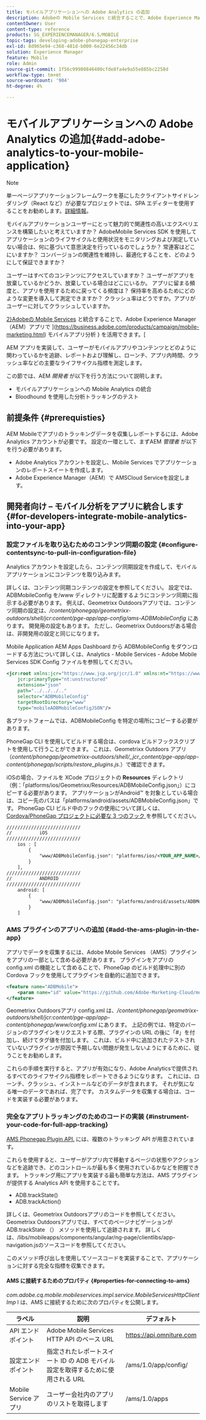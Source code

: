 ```yaml
---
title: モバイルアプリケーションへの Adobe Analytics の追加
description: Adobeの Mobile Services と統合することで、Adobe Experience Manager アプリで Mobile App Analytics を使用する方法について説明します。
contentOwner: User
content-type: reference
products: SG_EXPERIENCEMANAGER/6.5/MOBILE
topic-tags: developing-adobe-phonegap-enterprise
exl-id: 8d965e94-c368-481d-b000-6e22456c34db
solution: Experience Manager
feature: Mobile
role: Admin
source-git-commit: 1f56c99980846400cfde8fa4e9a55e885bc2258d
workflow-type: tm+mt
source-wordcount: '904'
ht-degree: 4%

---
```


# モバイルアプリケーションへの Adobe Analytics の追加{#add-adobe-analytics-to-your-mobile-application}

>[!NOTE]
>
>単一ページアプリケーションフレームワークを基にしたクライアントサイドレンダリング（React など）が必要なプロジェクトでは、SPA エディターを使用することをお勧めします。[詳細情報](/help/sites-developing/spa-overview.md)。

モバイルアプリケーションユーザーにとって魅力的で関連性の高いエクスペリエンスを構築したいと考えていますか？ AdobeMobile Services SDK を使用してアプリケーションのライフサイクルと使用状況をモニタリングおよび測定していない場合は、何に基づいて意思決定を行っているのでしょうか？ 常連客はどこにいますか？ コンバージョンの関連性を維持し、最適化することを、どのようにして保証できますか？

ユーザーはすべてのコンテンツにアクセスしていますか？ ユーザーがアプリを放棄しているかどうか、放棄している場合はどこにいるか。 アプリに留まる頻度と、アプリを使用するために戻ってくる頻度は？ 保持率を高めるためにどのような変更を導入して測定できますか？ クラッシュ率はどうですか。アプリがユーザーに対してクラッシュしていますか。

[2}Adobeの Mobile Services](https://business.adobe.com/products/analytics/mobile-marketing.html) と統合することで、Adobe Experience Manager（AEM）アプリで ](https://business.adobe.com/products/campaign/mobile-marketing.html) モバイルアプリ分析 } を活用できます。[

AEM アプリを実装して、ユーザーがモバイルアプリやコンテンツとどのように関わっているかを追跡、レポートおよび理解し、ローンチ、アプリ内時間、クラッシュ率などの主要なライフサイクル指標を測定します。

この節では、AEM *開発者* が以下を行う方法について説明します。

* モバイルアプリケーションへの Mobile Analytics の統合
* Bloodhound を使用した分析トラッキングのテスト

## 前提条件 {#prerequisties}

AEM Mobileでアプリのトラッキングデータを収集しレポートするには、Adobe Analytics アカウントが必要です。 設定の一環として、まずAEM *管理者* が以下を行う必要があります。

* Adobe Analytics アカウントを設定し、Mobile Services でアプリケーションのレポートスイートを作成します。
* Adobe Experience Manager（AEM）で AMSCloud Serviceを設定します。

## 開発者向け – モバイル分析をアプリに統合します {#for-developers-integrate-mobile-analytics-into-your-app}

### 設定ファイルを取り込むためのコンテンツ同期の設定 {#configure-contentsync-to-pull-in-configuration-file}

Analytics アカウントを設定したら、コンテンツ同期設定を作成して、モバイルアプリケーションにコンテンツを取り込みます。

詳しくは、コンテンツ同期コンテンツの設定を参照してください。 設定では、ADBMobileConfig を/www ディレクトリに配置するようにコンテンツ同期に指示する必要があります。 例えば、Geometrixx Outdoorsアプリでは、コンテンツ同期の設定は、*/content/phonegap/geometrixx-outdoors/shell/jcr:content/pge-app/app-config/ams-ADBMobileConfig* にあります。 開発用の設定もあります。 ただし、Geometrixx Outdoorsがある場合は、非開発用の設定と同じになります。

Mobile Application AEM Apps Dashboard から ADBMobileConfig をダウンロードする方法について詳しくは、Analytics - Mobile Services - Adobe Mobile Services SDK Config ファイルを参照してください。

```xml
<jcr:root xmlns:jcr="https://www.jcp.org/jcr/1.0" xmlns:nt="https://www.jcp.org/jcr/nt/1.0"
    jcr:primaryType="nt:unstructured"
    extension="json"
    path="../../../.."
    selector="ADBMobileConfig"
    targetRootDirectory="www"
    type="mobileADBMobileConfigJSON"/>
```

各プラットフォームでは、ADBMobileConfig を特定の場所にコピーする必要があります。

PhoneGap CLI を使用してビルドする場合は、cordova ビルドフックスクリプトを使用して行うことができます。 これは、Geometrixx Outdoors アプリ（*content/phonegap/geometrixx-outdoors/shell/_jcr_content/pge-app/app-content/phonegap/scripts/restore_plugins.js.*）で確認できます。

iOSの場合、ファイルを XCode プロジェクトの **Resources** ディレクトリ（例：「platforms/ios/Geometrixx/Resources/ADBMobileConfig.json」）にコピーする必要があります。 アプリケーションがAndroid™ を対象としている場合は、コピー先のパスは「platforms/android/assets/ADBMobileConfig.json」です。 PhoneGap CLI ビルド中のフックの使用について詳しくは、[Cordova/PhoneGap プロジェクトに必要な 3 つのフック ](https://gist.github.com/jlcarvalho/22402d013bc72f795d45a01836ce735c) を参照してください。

```xml
///////////////////////////
//          iOS
///////////////////////////
    ios : [
        {
            "www/ADBMobileConfig.json": "platforms/ios/<YOUR_APP_NAME>/Resources/ADBMobileConfig.json"
        }
    ],
///////////////////////////
//          ANDROID
///////////////////////////
    android: [
        {
            "www/ADBMobileConfig.json": "platforms/android/assets/ADBMobileConfig.json"
        }
    ]
```

### AMS プラグインのアプリへの追加 {#add-the-ams-plugin-in-the-app}

アプリでデータを収集するには、Adobe Mobile Services （AMS）プラグインをアプリの一部として含める必要があります。 プラグインをアプリの config.xml の機能として含めることで、PhoneGap のビルド処理中に別の Cordova フックを使用してプラグインを自動的に追加できます。

```xml
<feature name="ADBMobile">
    <param name="id" value="https://github.com/Adobe-Marketing-Cloud/mobile-services#0482f9cedf90c98a8d4b07219ece1933b2e46a60"/>
</feature>
```

Geometrixx Outdoorsアプリ config.xml は、*/content/phonegap/geometrixx-outdoors/shell/jcr:content/pge-app/app-content/phonegap/www/config.xml* にあります。 上記の例では、特定のバージョンのプラグインをリクエストする際、プラグインの URL の後に「#」を付加し、続けてタグ値を付加します。 これは、ビルド中に追加されたテストされていないプラグインが原因で予期しない問題が発生しないようにするために、従うことをお勧めします。

これらの手順を実行すると、アプリが有効になり、Adobe Analyticsで提供されるすべてのライフサイクル指標をレポートできるようになります。 これには、ローンチ、クラッシュ、インストールなどのデータが含まれます。 それが気になる唯一のデータであれば、完了です。 カスタムデータを収集する場合は、コードを実装する必要があります。

### 完全なアプリトラッキングのためのコードの実装 {#instrument-your-code-for-full-app-tracking}

[AMS Phonegap Plugin API.](https://github.com/Adobe-Marketing-Cloud/mobile-services/blob/master/docs/ios/phonegap/phonegap-methods.md) には、複数のトラッキング API が用意されています。

これらを使用すると、ユーザーがアプリ内で移動するページの状態やアクションなどを追跡でき、どのコントロールが最も多く使用されているかなどを把握できます。 トラッキング用にアプリを実装する最も簡単な方法は、AMS プラグインが提供する Analytics API を使用することです。

* ADB.trackState()
* ADB.trackAction()

詳しくは、Geometrixx Outdoorsアプリのコードを参照してください。 Geometrixx Outdoorsアプリでは、すべてのページナビゲーションが ADB.trackState （） メソッドを使用して追跡されます。 詳しくは、/libs/mobileapps/components/angular/ng-page/clientlibs/app-navigation.jsのソースコードを参照してください。

このメソッド呼び出しを使用してソースコードを実装することで、アプリケーションに対する完全な指標を収集できます。

#### AMS に接続するためのプロパティ {#properties-for-connecting-to-ams}

*com.adobe.cq.mobile.mobileservices.impl.service.MobileServicesHttpClientImp* l は、AMS に接続するために次のプロパティを公開します。

| **ラベル** | **説明** | **デフォルト** |
|---|---|---|
| API エンドポイント | Adobe Mobile Services HTTP API のベース URL | https://api.omniture.com |
| 設定エンドポイント | 指定されたレポートスイート ID の ADB モバイル設定を取得するために使用される URL | /ams/1.0/app/config/ |
| Mobile Service アプリ | ユーザー会社内のアプリのリストを取得します | /ams/1.0/apps |
